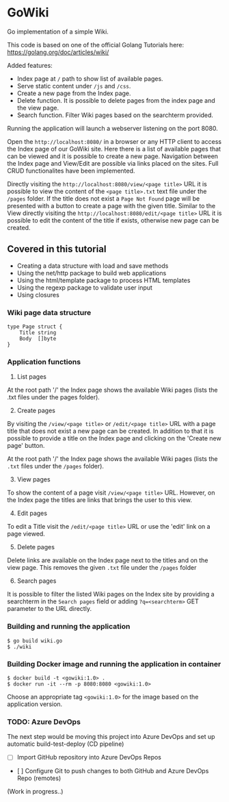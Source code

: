 # GoWiki
Go implementation of a simple Wiki.

This code is based on one of the official Golang Tutorials here: https://golang.org/doc/articles/wiki/

Added features:

- Index page at `/` path to show list of available pages.
- Serve static content under `/js` and `/css`.
- Create a new page from the Index page.
- Delete function. It is possible to delete pages from the index page and the view page.
- Search function. Filter Wiki pages based on the searchterm provided.

Running the application will launch a webserver listening on the port 8080. 

Open the `http://localhost:8080/` in a browser or any HTTP client to access the Index page of our GoWiki site. Here there is a list of available pages that can be viewed and it is possible to create a new page. Navigation between the Index page and View/Edit are possible via links placed on the sites. Full CRUD functionalites have been implemented.

Directly visiting the `http://localhost:8080/view/<page title>` URL it is possible to view the content of the `<page title>.txt` text file under the `/pages` folder. If the title does not exist a `Page Not Found` page will be presented with a button to create a page with the given title. Similar to the View directly visiting the `http://localhost:8080/edit/<page title>` URL it is possible to edit the content of the title if exists, otherwise new page can be created.


## Covered in this tutorial

- Creating a data structure with load and save methods
- Using the net/http package to build web applications
- Using the html/template package to process HTML templates
- Using the regexp package to validate user input
- Using closures


### Wiki page data structure

```
type Page struct {
    Title string
    Body  []byte
}
```

### Application functions

1. List pages

At the root path '/' the Index page shows the available Wiki pages (lists the .txt files under the pages folder).

2. Create pages

By visiting the `/view/<page title>` or `/edit/<page title>` URL with a page title that does not exist a new page can be created. In addition to that it is possible to provide a title on the Index page and clicking on the 'Create new page' button.

At the root path '/' the Index page shows the available Wiki pages (lists the `.txt` files under the `/pages` folder).

3. View pages

To show the content of a page visit `/view/<page title>` URL. However, on the Index page the titles are links that brings the user to this view. 

4. Edit pages

To edit a Title visit the `/edit/<page title>` URL or use the 'edit' link on a page viewed.

5. Delete pages

Delete links are available on the Index page next to the titles and on the view page. This removes the given `.txt` file under the `/pages` folder

6. Search pages

It is possible to filter the listed Wiki pages on the Index site by providing a searchterm in the `Search pages` field or adding `?q=<searchterm>` GET parameter to the URL directly.


### Building and running the application

```
$ go build wiki.go
$ ./wiki
```


### Building Docker image and running the application in container

```
$ docker build -t <gowiki:1.0> .
$ docker run -it --rm -p 8080:8080 <gowiki:1.0>
```

Choose an appropriate tag `<gowiki:1.0>` for the image based on the application version.


### TODO: Azure DevOps

The next step would be moving this project into Azure DevOps and set up automatic build-test-deploy (CD pipeline)

- [ ] Import GitHub repository into Azure DevOps Repos 

- [ ] Configure Git to push changes to both GitHub and Azure DevOps Repo (remotes)

(Work in progress..)
